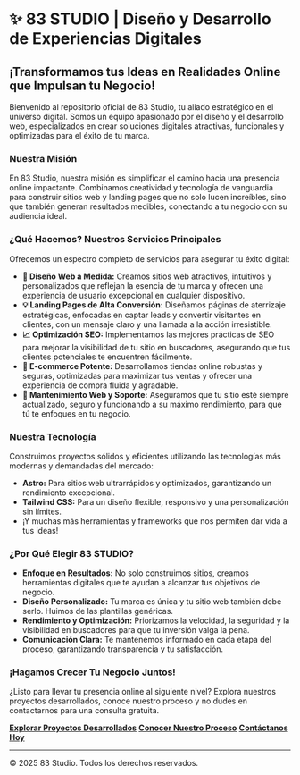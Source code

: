 # ✨ 83 STUDIO | Diseño y Desarrollo de Experiencias Digitales

## ¡Transformamos tus Ideas en Realidades Online que Impulsan tu Negocio!

Bienvenido al repositorio oficial de 83 Studio, tu aliado estratégico en el universo digital. Somos un equipo apasionado por el diseño y el desarrollo web, especializados en crear soluciones digitales atractivas, funcionales y optimizadas para el éxito de tu marca.

### Nuestra Misión

En 83 Studio, nuestra misión es simplificar el camino hacia una presencia online impactante. Combinamos creatividad y tecnología de vanguardia para construir sitios web y landing pages que no solo lucen increíbles, sino que también generan resultados medibles, conectando a tu negocio con su audiencia ideal.

### ¿Qué Hacemos? Nuestros Servicios Principales

Ofrecemos un espectro completo de servicios para asegurar tu éxito digital:

* **🚀 Diseño Web a Medida:** Creamos sitios web atractivos, intuitivos y personalizados que reflejan la esencia de tu marca y ofrecen una experiencia de usuario excepcional en cualquier dispositivo.
* **💡 Landing Pages de Alta Conversión:** Diseñamos páginas de aterrizaje estratégicas, enfocadas en captar leads y convertir visitantes en clientes, con un mensaje claro y una llamada a la acción irresistible.
* **📈 Optimización SEO:** Implementamos las mejores prácticas de SEO para mejorar la visibilidad de tu sitio en buscadores, asegurando que tus clientes potenciales te encuentren fácilmente.
* **🛒 E-commerce Potente:** Desarrollamos tiendas online robustas y seguras, optimizadas para maximizar tus ventas y ofrecer una experiencia de compra fluida y agradable.
* **🔧 Mantenimiento Web y Soporte:** Aseguramos que tu sitio esté siempre actualizado, seguro y funcionando a su máximo rendimiento, para que tú te enfoques en tu negocio.

### Nuestra Tecnología

Construimos proyectos sólidos y eficientes utilizando las tecnologías más modernas y demandadas del mercado:

* **Astro:** Para sitios web ultrarrápidos y optimizados, garantizando un rendimiento excepcional.
* **Tailwind CSS:** Para un diseño flexible, responsivo y una personalización sin límites.
* ¡Y muchas más herramientas y frameworks que nos permiten dar vida a tus ideas!

### ¿Por Qué Elegir 83 STUDIO?

* **Enfoque en Resultados:** No solo construimos sitios, creamos herramientas digitales que te ayudan a alcanzar tus objetivos de negocio.
* **Diseño Personalizado:** Tu marca es única y tu sitio web también debe serlo. Huimos de las plantillas genéricas.
* **Rendimiento y Optimización:** Priorizamos la velocidad, la seguridad y la visibilidad en buscadores para que tu inversión valga la pena.
* **Comunicación Clara:** Te mantenemos informado en cada etapa del proceso, garantizando transparencia y tu satisfacción.

### ¡Hagamos Crecer Tu Negocio Juntos!

¿Listo para llevar tu presencia online al siguiente nivel? Explora nuestros proyectos desarrollados, conoce nuestro proceso y no dudes en contactarnos para una consulta gratuita.

**[Explorar Proyectos Desarrollados](#proyectos)**
**[Conocer Nuestro Proceso](#proceso)**
**[Contáctanos Hoy](#contacto)**

---

© 2025 83 Studio. Todos los derechos reservados.